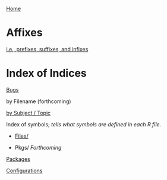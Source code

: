 [Home](https://github.com/dmparrishphd/Shapiro/blob/master/README.md)

Affixes
=======

[i.e., prefixes, suffixes, and infixes](https://github.com/dmparrishphd/Shapiro/blob/master/Files/7/4/0/glossaryAffixes.md)

Index of Indices
================

[Bugs](https://github.com/dmparrishphd/Shapiro/blob/master/Files/1/1/7/0/bugs.md)

by Filename (forthcoming)

[by Subject / Topic](./indexSubj.md)


Index of symbols; _tells what symbols are defined in each R file._

 - [Files/](../../../2/1/2/0/symbols.files.dat)

 - Pkgs/ _Forthcoming_

[Packages](../../../1/5/2/0/package.index.md)

[Configurations](../../../1/5/4/0/configurations.md)
